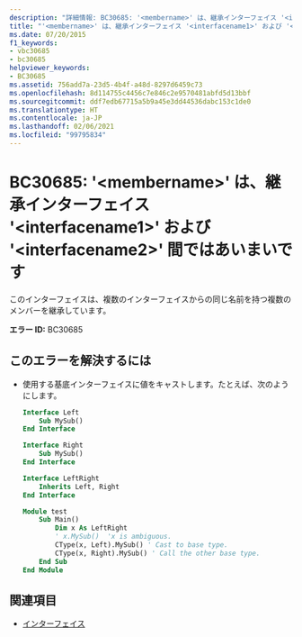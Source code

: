 ```yaml
---
description: "詳細情報: BC30685: '<membername>' は、継承インターフェイス '<interfacename1>' および '<interfacename2>' 間ではあいまいです"
title: "'<membername>' は、継承インターフェイス '<interfacename1>' および '<interfacename2>' 間ではあいまいです。"
ms.date: 07/20/2015
f1_keywords:
- vbc30685
- bc30685
helpviewer_keywords:
- BC30685
ms.assetid: 756add7a-23d5-4b4f-a48d-8297d6459c73
ms.openlocfilehash: 8d114755c4456c7e846c2e9570481abfd5d13bbf
ms.sourcegitcommit: ddf7edb67715a5b9a45e3dd44536dabc153c1de0
ms.translationtype: HT
ms.contentlocale: ja-JP
ms.lasthandoff: 02/06/2021
ms.locfileid: "99795834"
---
```

# <a name="bc30685-membername-is-ambiguous-across-the-inherited-interfaces-interfacename1-and-interfacename2"></a>BC30685: '\<membername>' は、継承インターフェイス '\<interfacename1>' および '\<interfacename2>' 間ではあいまいです

このインターフェイスは、複数のインターフェイスからの同じ名前を持つ複数のメンバーを継承しています。

 **エラー ID:** BC30685

## <a name="to-correct-this-error"></a>このエラーを解決するには

- 使用する基底インターフェイスに値をキャストします。たとえば、次のようにします。

    ```vb
    Interface Left
        Sub MySub()
    End Interface

    Interface Right
        Sub MySub()
    End Interface

    Interface LeftRight
        Inherits Left, Right
    End Interface

    Module test
        Sub Main()
            Dim x As LeftRight
            ' x.MySub()  'x is ambiguous.
            CType(x, Left).MySub() ' Cast to base type.
            CType(x, Right).MySub() ' Call the other base type.
        End Sub
    End Module
    ```

## <a name="see-also"></a>関連項目

- [インターフェイス](../../programming-guide/language-features/interfaces/index.md)
